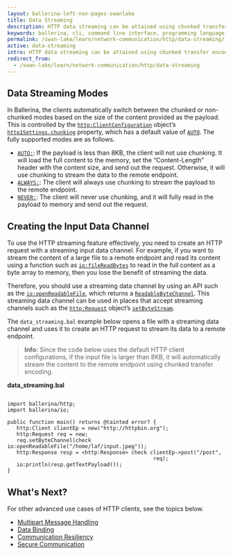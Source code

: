 ```yaml
---
layout: ballerina-left-nav-pages-swanlake
title: Data Streaming
description: HTTP data streaming can be attained using chunked transfer encoding.
keywords: ballerina, cli, command line interface, programming language
permalink: /swan-lake/learn/network-communication/http/data-streaming/
active: data-streaming
intro: HTTP data streaming can be attained using chunked transfer encoding.  
redirect_from:
  - /swan-lake/learn/network-communication/http/data-streaming
---
```


## Data Streaming Modes

In Ballerina, the clients automatically switch between the chunked or non-chunked modes based on the size of the content provided as the payload. This is controlled by the [`http:ClientConfiguration`](/swan-lake/learn/api-docs/ballerina/#/ballerina/http/1.0.6/http/records/ClientConfiguration) object’s [`http1Settings.chunking`](/swan-lake/learn/api-docs/ballerina/#/ballerina/http/1.0.6/http/records/ClientHttp1Settings) property, which has a default value of [`AUTO`](/swan-lake/learn/api-docs/ballerina/#/ballerina/http/1.0.6/http/constants#CHUNKING_AUTO). The fully supported modes are as follows.

- [`AUTO:`](/swan-lake/learn/api-docs/ballerina/#/ballerina/http/1.0.6/http/constants#CHUNKING_AUTO): If the payload is less than 8KB, the client will not use chunking. It will load the full content to the memory, set the “Content-Length” header with the content size, and send out the request. Otherwise, it will use chunking to stream the data to the remote endpoint. 
- [`ALWAYS:`](/swan-lake/learn/api-docs/ballerina/#/ballerina/http/1.0.6/http/constants#CHUNKING_ALWAYS): The client will always use chunking to stream the payload to the remote endpoint. 
- [`NEVER:`](/swan-lake/learn/api-docs/ballerina/#/ballerina/http/1.0.6/http/constants#CHUNKING_NEVER): The client will never use chunking, and it will fully read in the payload to memory and send out the request. 

## Creating the Input Data Channel

To use the HTTP streaming feature effectively, you need to create an HTTP request with a streaming input data channel. For example, if you want to stream the content of a large file to a remote endpoint and read its content using a function such as [`io:fileReadBytes`](swan-lake/learn/api-docs/ballerina/#/ballerina/io/0.5.6/io/functions#fileReadBytes) to read in the full content as a byte array to memory, then you lose the benefit of streaming the data. 

Therefore, you should use a streaming data channel by using an API such as the [`io:openReadableFile`](/swan-lake/learn/api-docs/ballerina/#/ballerina/io/0.5.6/io/functions#openReadableFile), which returns a [`ReadableByteChannel`](/swan-lake/learn/api-docs/ballerina/#/ballerina/io/0.5.6/io/classes/ReadableByteChannel). This streaming data channel can be used in places that accept streaming channels such as the [`http:Request`](/swan-lake/learn/api-docs/ballerina/#/ballerina/http/1.0.6/http/classes/Request) object’s [`setByteStream`](/swan-lake/learn/api-docs/ballerina/#/ballerina/http/1.0.6/http/classes/Request#setByteStream). 

The `data_streaming.bal` example below opens a file with a streaming data channel and uses it to create an HTTP request to stream its data to a remote endpoint.

>**Info:** Since the code below uses the default HTTP client configurations, if the input file is larger than 8KB, it will automatically stream the content to the remote endpoint using chunked transfer encoding. 

**data_streaming.bal**

```ballerina

import ballerina/http;
import ballerina/io;
 
public function main() returns @tainted error? {
   http:Client clientEp = new("http://httpbin.org");
   http:Request req = new;
   req.setByteChannel(check io:openReadableFile("/home/laf/input.jpeg"));
   http:Response resp = <http:Response> check clientEp->post("/post",
                                               req);
   io:println(resp.getTextPayload());
}
```

## What's Next?

For other advanced use cases of HTTP clients, see the topics below.
- [Multipart Message Handling](/swan-lake/learn/network-communication/http/multipart-message-handling)
- [Data Binding](/swan-lake/learn/network-communication/http/data-binding)
- [Communication Resiliency](/swan-lake/learn/network-communication/http/communication-resiliency)
- [Secure Communication](/swan-lake/learn/network-communication/http/secure-communication)